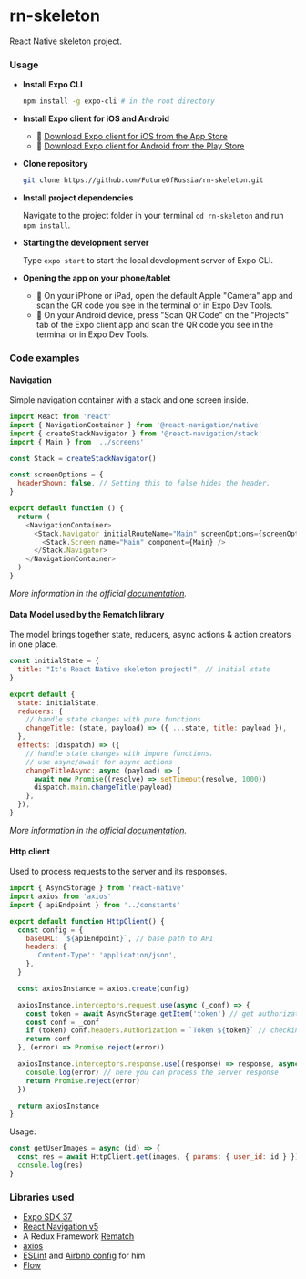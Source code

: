 # rn-skeleton
React Native skeleton project.

### Usage
* **Install Expo CLI**  
  
  ```sh
  npm install -g expo-cli # in the root directory
  ```
  
* **Install Expo client for iOS and Android**  
  
  * 🍎 [Download Expo client for iOS from the App Store](https://itunes.com/apps/exponent)
  * 🤖 [Download Expo client for Android from the Play Store](https://play.google.com/store/apps/details?id=host.exp.exponent)
  
* **Clone repository** 

  ```bash
  git clone https://github.com/FutureOfRussia/rn-skeleton.git
  ```

* **Install project dependencies**  
  
  Navigate to the project folder in your terminal `cd rn-skeleton` and  run `npm install`.  
  
* **Starting the development server**  
  
  Type ```expo start``` to start the local development server of Expo CLI.  
  
* **Opening the app on your phone/tablet**  
  
  * 🍎 On your iPhone or iPad, open the default Apple "Camera" app and scan the QR code you see in the terminal or in Expo Dev Tools.
  * 🤖 On your Android device, press "Scan QR Code" on the "Projects" tab of the Expo client app and scan the QR code you see in the terminal or in Expo Dev Tools.
  
### Code examples
#### Navigation
Simple navigation container with a stack and one screen inside.
```js
import React from 'react'
import { NavigationContainer } from '@react-navigation/native'
import { createStackNavigator } from '@react-navigation/stack'
import { Main } from '../screens'

const Stack = createStackNavigator()

const screenOptions = {
  headerShown: false, // Setting this to false hides the header.
}

export default function () {
  return (
    <NavigationContainer>
      <Stack.Navigator initialRouteName="Main" screenOptions={screenOptions}>
        <Stack.Screen name="Main" component={Main} />
      </Stack.Navigator>
    </NavigationContainer>
  )
}
```
_More information in the official [documentation](https://reactnavigation.org/docs/navigation-container)._
#### Data Model used by the Rematch library
The model brings together state, reducers, async actions & action creators in one place.
```js
const initialState = {
  title: "It's React Native skeleton project!", // initial state
}

export default {
  state: initialState,
  reducers: {
    // handle state changes with pure functions
    changeTitle: (state, payload) => ({ ...state, title: payload }),
  },
  effects: (dispatch) => ({
    // handle state changes with impure functions.
    // use async/await for async actions
    changeTitleAsync: async (payload) => {
      await new Promise((resolve) => setTimeout(resolve, 1000))
      dispatch.main.changeTitle(payload)
    },
  }),
}
```
_More information in the official [documentation](https://rematch.github.io/rematch/)._
#### Http client
Used to process requests to the server and its responses.
```js
import { AsyncStorage } from 'react-native'
import axios from 'axios'
import { apiEndpoint } from '../constants'

export default function HttpClient() {
  const config = {
    baseURL: `${apiEndpoint}`, // base path to API
    headers: {
      'Content-Type': 'application/json',
    },
  }

  const axiosInstance = axios.create(config)

  axiosInstance.interceptors.request.use(async (_conf) => {
    const token = await AsyncStorage.getItem('token') // get authorization token from device storage
    const conf = _conf
    if (token) conf.headers.Authorization = `Token ${token}` // checking the token and adding it to the request header
    return conf
  }, (error) => Promise.reject(error))

  axiosInstance.interceptors.response.use((response) => response, async (error) => {
    console.log(error) // here you can process the server response
    return Promise.reject(error)
  })

  return axiosInstance
}
```
Usage:
```js
const getUserImages = async (id) => {
  const res = await HttpClient.get(images, { params: { user_id: id } })
  console.log(res)
}
```
### Libraries used
* [Expo SDK 37](https://docs.expo.io/)
* [React Navigation v5](https://reactnavigation.org/docs/getting-started)
* A Redux Framework [Rematch](https://github.com/rematch/rematch)
* [axios](https://github.com/axios/axios)
* [ESLint](https://eslint.org/docs/user-guide/getting-started) and [Airbnb config](https://github.com/vuejs/eslint-config-airbnb) for him
* [Flow](https://flow.org/en/docs/getting-started/)
